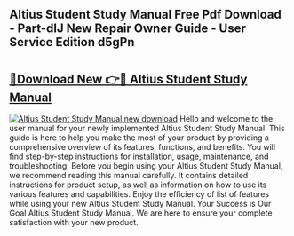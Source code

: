 ## Altius Student Study Manual Free Pdf Download - Part-dlJ New Repair Owner Guide - User Service Edition d5gPn

# <h2><a href="http://bc44724.oget.top/?id=Altius+Student+Study+Manual">🔗Download New 👉🔴 Altius Student Study Manual</a></h2>

[![Altius Student Study Manual new download](https://i.imgur.com/5g1atiW.png)](http://bc44724.oget.top/?id=Altius+Student+Study+Manual)
Hello and welcome to the user manual for your newly implemented Altius Student Study Manual. This guide is here to help you make the most of your product by providing a comprehensive overview of its features, functions, and benefits. You will find step-by-step instructions for installation, usage, maintenance, and troubleshooting. Before you begin using your Altius Student Study Manual, we recommend reading this manual carefully. It contains detailed instructions for product setup, as well as information on how to use its various features and capabilities. Enjoy the efficiency of list of features while using your new Altius Student Study Manual. Your Success is Our Goal Altius Student Study Manual. We are here to ensure your complete satisfaction with your new product.
